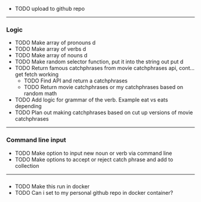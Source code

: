 <!-- README.md -->

- TODO upload to github repo
---
### Logic

- TODO Make array of pronouns d
- TODO Make array of verbs d
- TODO Make array of nouns d
- TODO Make random selector function, put it into the string out put d
- TODO Return famous catchphrases from movie catchphrases api, cont... get fetch working
  - TODO Find API and return a catchphrases
  - TODO Return movie catchphrases or my catchphrases based on random math
- TODO Add logic for grammar of the verb. Example eat vs eats depending
- TODO Plan out making catchphrases based on cut up versions of movie catchphrases

---
### Command line input
- TODO Make option to input new noun or verb via command line
- TODO Make options to accept or reject catch phrase and add to collection


---
###

- TODO Make this run in docker
- TODO Can i set to my personal github repo in docker container?
